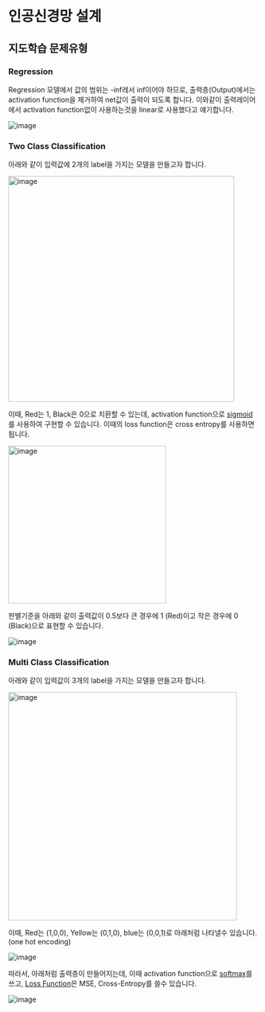 # 인공신경망 설계

## 지도학습 문제유형 

### Regression

Regression 모델에서 값의 범위는 -inf레서 inf이어야 하므로, 출력층(Output)에서는 activation function을 제거하여 net값이 출력이 되도록 합니다. 이와같이 출력레이어에서 activation function없이 사용하는것을 linear로 사용했다고 얘기합니다. 

![image](https://user-images.githubusercontent.com/52392004/187060927-41d2dc0e-fc4d-4e91-b975-9648ae5c9328.png)

### Two Class Classification

아래와 같이 입력값에 2개의 label을 가지는 모델을 만들고자 합니다. 

<img width="454" alt="image" src="https://user-images.githubusercontent.com/52392004/187060971-1e7f7a6b-2a58-45b9-ae1d-3091c97a7832.png">

이때, Red는 1, Black은 0으로 치환할 수 있는데, activation function으로 [sigmoid](https://github.com/kyopark2014/ML-Algorithms/blob/main/classification.md#sigmoid)를 사용하여 구현할 수 있습니다. 이때의 loss function은 cross entropy를 사용하면 됩니다. 

<img width="317" alt="image" src="https://user-images.githubusercontent.com/52392004/187061056-2fb47fbe-0865-45ec-8884-5f5123feb154.png">

판별기준을 아래와 같이 출력값이 0.5보다 큰 경우에 1 (Red)이고 작은 경우에 0 (Black)으로 표현할 수 있습니다.

![image](https://user-images.githubusercontent.com/52392004/187061053-0ae1250d-09b6-4854-bd1e-ac4cedde5301.png)

### Multi Class Classification

아래와 같이 입력값이 3개의 label을 가지는 모델을 만들고자 합니다. 

<img width="459" alt="image" src="https://user-images.githubusercontent.com/52392004/187061253-3caefcb8-d0b6-4e44-9c2a-b6068f05ab1c.png">

이때, Red는 (1,0,0), Yellow는 (0,1,0), blue는 (0,0,1)로 아래처럼 나타낼수 있습니다. (one hot encoding)

![image](https://user-images.githubusercontent.com/52392004/187061260-ddb954d9-6d75-496a-a543-9471f96410eb.png)

따라서, 아래처럼 출력층이 만들어지는데, 이때 activation function으로 [softmax](https://github.com/kyopark2014/ML-Algorithms/blob/main/classification.md#softmax)를 쓰고, [Loss Function](https://github.com/kyopark2014/ML-Algorithms/blob/main/classification.md#loss-function)은 MSE, Cross-Entropy를 쓸수 있습니다. 

![image](https://user-images.githubusercontent.com/52392004/187062032-74b25974-2d64-492f-810e-f0e8eaf30a5b.png)



